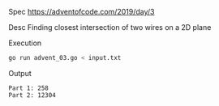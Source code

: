 Spec https://adventofcode.com/2019/day/3

Desc Finding closest intersection of two wires on a 2D plane

Execution

```bash
go run advent_03.go < input.txt
```

Output

```
Part 1: 258
Part 2: 12304
```

